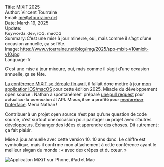 Title:    MiXiT 2025  
Author:   Vincent Tourraine  
Email:    me@vtourraine.net  
Date:     March 19, 2025  
Update:   
Keywords: dev, iOS, macOS  
Summary:  C’est une mise à jour mineure, oui, mais comme il s’agit d’une occasion annuelle, ça se fête.  
Image:    https://www.vtourraine.net/blog/img/2025/app-mixit-v10/mixit-v10.jpg  
Language: fr  


C’est une mise à jour mineure, oui, mais comme il s’agit d’une occasion annuelle, ça se fête.

[La conférence MiXiT se déroule fin avril](https://mixitconf.org/), il fallait donc mettre à jour [mon application iOS/macOS](https://apps.apple.com/app/mixit-conference/id982003173) pour cette édition 2025. Miracle du développement open source : Nathan a spontanément préparé [une pull request](https://github.com/vtourraine/mixit/pull/4) pour actualiser la connexion à l’API. Mieux, il en a profité pour [moderniser l’interface](https://github.com/vtourraine/mixit/pull/5). Merci Nathan ! 

Contribuer à un projet open source n’est pas qu’une question de code source, c’est surtout une occasion pour partager un projet avec d’autres développeurs. Échanger des idées et apprendre des choses. Dit autrement : ça fait plaisir.

Mise à jour annuelle avec cette version 10. 10 ans donc. Le chiffre est symbolique, mais il confirme  mon attachement à cette conférence ayant le meilleur slogan du monde : « avec des crêpes et du cœur. »

![Application MiXiT sur iPhone, iPad et Mac](/blog/img/2025/app-mixit-v10/mixit-v10.jpg)
